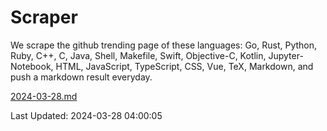 # Scraper

We scrape the github trending page of these languages: Go, Rust, Python, Ruby, C++, C, Java, Shell, Makefile, Swift, Objective-C, Kotlin, Jupyter-Notebook, HTML, JavaScript, TypeScript, CSS, Vue, TeX, Markdown, and push a markdown result everyday.

[2024-03-28.md](https://github.com/yangwenmai/github-trending-backup/blob/master/2024-03-28.md)

Last Updated: 2024-03-28 04:00:05